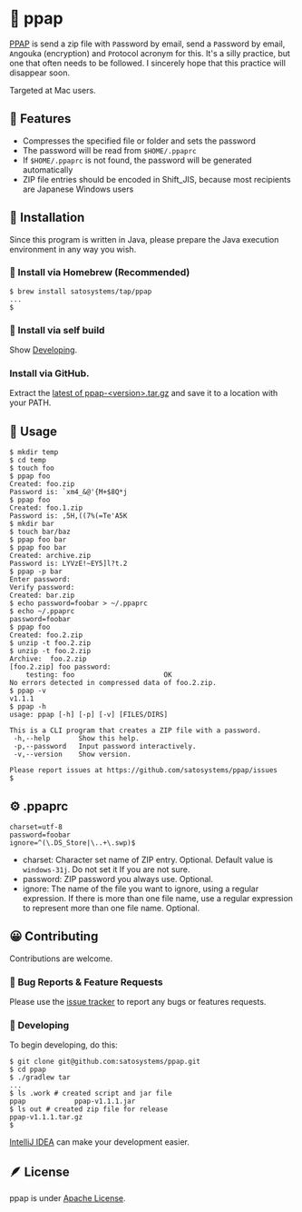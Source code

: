 # 🕺 ppap

[PPAP](https://ja.wikipedia.org/wiki/PPAP_(%E3%82%BB%E3%82%AD%E3%83%A5%E3%83%AA%E3%83%86%E3%82%A3)) is send a zip file with `P`assword by email, send a `P`assword by email, `A`ngouka (encryption) and `P`rotocol acronym for this.
It's a silly practice, but one that often needs to be followed.
I sincerely hope that this practice will disappear soon.

Targeted at Mac users.

## 🚀 Features

- Compresses the specified file or folder and sets the password
- The password will be read from `$HOME/.ppaprc`
- If `$HOME/.ppaprc` is not found, the password will be generated automatically
- ZIP file entries should be encoded in Shift_JIS, because most recipients are Japanese Windows users

## 🎉 Installation

Since this program is written in Java, please prepare the Java execution environment in any way you wish.

### 🍺 Install via Homebrew (Recommended)

```shell-session
$ brew install satosystems/tap/ppap
...
$
```

### 🍳 Install via self build

Show [Developing](#-developing).

### Install via GitHub.

Extract the [latest of ppap-&lt;version&gt;.tar.gz](https://github.com/satosystems/ppap/releases) and save it to a location with your PATH.

## 🤔 Usage

```shell-session
$ mkdir temp
$ cd temp
$ touch foo
$ ppap foo
Created: foo.zip
Password is: `xm4_&@'{M+$8Q*j
$ ppap foo
Created: foo.1.zip
Password is: ,5H,((7%(=Te'A5K
$ mkdir bar
$ touch bar/baz
$ ppap foo bar
$ ppap foo bar
Created: archive.zip
Password is: LYVzE!~EY5]l?t.2
$ ppap -p bar
Enter password:
Verify password:
Created: bar.zip
$ echo password=foobar > ~/.ppaprc
$ echo ~/.ppaprc
password=foobar
$ ppap foo
Created: foo.2.zip
$ unzip -t foo.2.zip
$ unzip -t foo.2.zip
Archive:  foo.2.zip
[foo.2.zip] foo password:
    testing: foo                      OK
No errors detected in compressed data of foo.2.zip.
$ ppap -v
v1.1.1
$ ppap -h
usage: ppap [-h] [-p] [-v] [FILES/DIRS]

This is a CLI program that creates a ZIP file with a password.
 -h,--help       Show this help.
 -p,--password   Input password interactively.
 -v,--version    Show version.

Please report issues at https://github.com/satosystems/ppap/issues
$
```

## ⚙️ .ppaprc

```properties
charset=utf-8
password=foobar
ignore=^(\.DS_Store|\..+\.swp)$
```

- charset: Character set name of ZIP entry. Optional. Default value is `windows-31j`. Do not set it If you are not sure.
- password: ZIP password you always use. Optional.
- ignore: The name of the file you want to ignore, using a regular expression. If there is more than one file name, use a regular expression to represent more than one file name. Optional.

## 😀 Contributing

Contributions are welcome.

### 📝 Bug Reports & Feature Requests

Please use the [issue tracker](https://github.com/satosystems/ppap/issues) to report any bugs or features requests.

### 🍳 Developing

To begin developing, do this:

```shell-session
$ git clone git@github.com:satosystems/ppap.git
$ cd ppap
$ ./gradlew tar
...
$ ls .work # created script and jar file
ppap			ppap-v1.1.1.jar
$ ls out # created zip file for release
ppap-v1.1.1.tar.gz
$
```

[IntelliJ IDEA](https://www.jetbrains.com/idea/download/) can make your development easier.

## 🪶 License

ppap is under [Apache License](http://www.apache.org/licenses/LICENSE-2.0).
